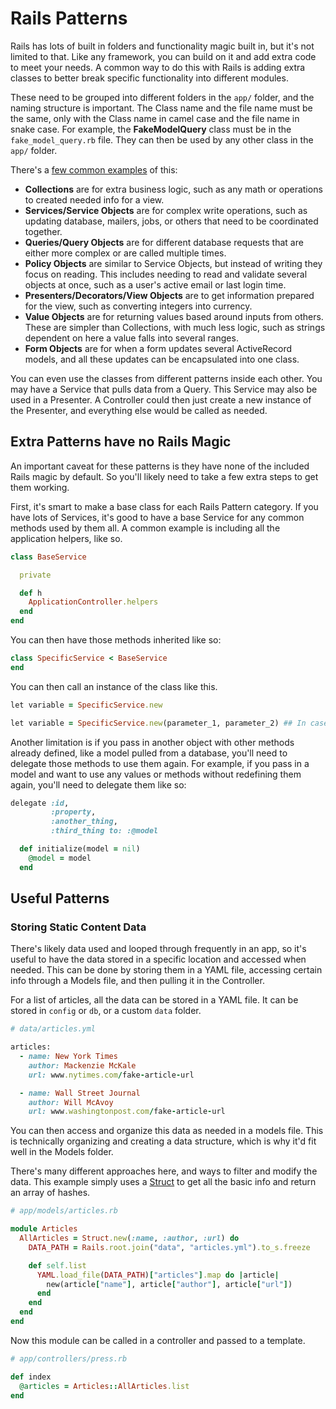 # Rails Patterns

Rails has lots of built in folders and functionality magic built in, but it's not limited to that. Like any framework, you can build on it and add extra code to meet your needs. A common way to do this with Rails is adding extra classes to better break specific functionality into different modules.

These need to be grouped into different folders in the `app/` folder, and the naming structure is important. The Class name and the file name must be the same, only with the Class name in camel case and the file name in snake case. For example, the **FakeModelQuery** class must be in the `fake_model_query.rb` file. They can then be used by any other class in the `app/` folder.

There's a [few common examples](https://codeclimate.com/blog/7-ways-to-decompose-fat-activerecord-models) of this:

* **Collections** are for extra business logic, such as any math or operations to created needed info for a view.
* **Services/Service Objects** are for complex write operations, such as updating database, mailers, jobs, or others that need to be coordinated together.
* **Queries/Query Objects** are for different database requests that are either more complex or are called multiple times.
* **Policy Objects** are similar to Service Objects, but instead of writing they focus on reading. This includes needing to read and validate several objects at once, such as a user's active email or last login time.
* **Presenters/Decorators/View Objects** are to get information prepared for the view, such as converting integers into currency.
* **Value Objects** are for returning values based around inputs from others. These are simpler than Collections, with much less logic, such as strings dependent on here a value falls into several ranges.
* **Form Objects** are for when a form updates several ActiveRecord models, and all these updates can be encapsulated into one class.

You can even use the classes from different patterns inside each other. You may have a Service that pulls data from a Query. This Service may also be used in a Presenter. A Controller could then just create a new instance of the Presenter, and everything else would be called as needed.

## Extra Patterns have no Rails Magic

An important caveat for these patterns is they have none of the included Rails magic by default. So you'll likely need to take a few extra steps to get them working.

First, it's smart to make a base class for each Rails Pattern category. If you have lots of Services, it's good to have a base Service for any common methods used by them all. A common example is including all the application helpers, like so.

```ruby
class BaseService

  private

  def h
    ApplicationController.helpers
  end
end
```

You can then have those methods inherited like so:

```ruby
class SpecificService < BaseService
end
```

You can then call an instance of the class like this.

```ruby
let variable = SpecificService.new

let variable = SpecificService.new(parameter_1, parameter_2) ## In case it takes parameters
```

Another limitation is if you pass in another object with other methods already defined, like a model pulled from a database, you'll need to delegate those methods to use them again. For example, if you pass in a model and want to use any values or methods without redefining them again, you'll need to delegate them like so:

```ruby
delegate :id,
         :property,
         :another_thing,
         :third_thing to: :@model

  def initialize(model = nil)
    @model = model
  end
```

## Useful Patterns

### Storing Static Content Data

There's likely data used and looped through frequently in an app, so it's useful to have the data stored in a specific location and accessed when needed. This can be done by storing them in a YAML file, accessing certain info through a Models file, and then pulling it in the Controller.

For a list of articles, all the data can be stored in a YAML file. It can be stored in `config` or `db`, or a custom `data` folder.

```ruby
# data/articles.yml

articles:
  - name: New York Times
    author: Mackenzie McKale
    url: www.nytimes.com/fake-article-url

  - name: Wall Street Journal
    author: Will McAvoy
    url: www.washingtonpost.com/fake-article-url
```

You can then access and organize this data as needed in a models file. This is technically organizing and creating a data structure, which is why it'd fit well in the Models folder.

There's many different approaches here, and ways to filter and modify the data. This example simply uses a [Struct](./../../ruby/Structs.md) to get all the basic info and return an array of hashes.

```ruby
# app/models/articles.rb

module Articles
  AllArticles = Struct.new(:name, :author, :url) do
    DATA_PATH = Rails.root.join("data", "articles.yml").to_s.freeze

    def self.list
      YAML.load_file(DATA_PATH)["articles"].map do |article|
        new(article["name"], article["author"], article["url"])
      end
    end
  end
end
```

Now this module can be called in a controller and passed to a template.

```ruby
# app/controllers/press.rb

def index
  @articles = Articles::AllArticles.list
end
```
